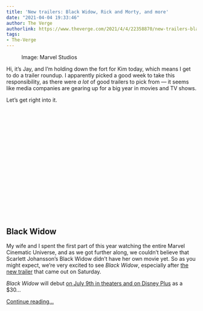 ```yaml
---
title: 'New trailers: Black Widow, Rick and Morty, and more'
date: "2021-04-04 19:33:46"
author: The Verge
authorlink: https://www.theverge.com/2021/4/4/22358870/new-trailers-black-widow-rick-morty-suicide-squad-space-jam
tags:
- The-Verge
---
```

<figure>
      <img alt="" src="https://cdn.vox-cdn.com/thumbor/O10C9Kvo-F3l9T2KdCdmSSKOL2o=/159x0:1353x796/1310x873/cdn.vox-cdn.com/uploads/chorus_image/image/69074755/Screen_Shot_2021_04_04_at_11.24.39_AM.0.png" />
        <figcaption>Image: Marvel Studios</figcaption>
    </figure>

  <p id="bejVwo">Hi, it’s Jay, and I’m holding down the fort for Kim today, which means I get to do a trailer roundup. I apparently picked a good week to take this responsibility, as there were <em>a lot</em> of good trailers to pick from — it seems like media companies are gearing up for a big year in movies and TV shows.</p>
<p id="CfO4MV">Let’s get right into it.</p>
<div id="iD007H"><div style="left: 0; width: 100%; height: 0; position: relative; padding-bottom: 56.25%;"></div></div>
<h2 id="40Vuw8">Black Widow</h2>
<p id="7bFes4">My wife and I spent the first part of this year watching the entire Marvel Cinematic Universe, and as we got further along, we couldn’t believe that Scarlett Johansson’s Black Widow didn’t have her own movie yet. So as you might expect, we’re very excited to see <em>Black Widow</em>, especially after <a href="https://www.youtube.com/watch?v=Fp9pNPdNwjI">the new trailer</a> that came out on Saturday.</p>
<p id="BZv1gD"><em>Black Widow</em> will debut <a href="https://www.theverge.com/2021/3/23/22346947/black-widow-cruella-luca-disney-plus-streaming-premiere-access-marvel-theaters">on July 9th in theaters and on Disney Plus</a> as a $30...</p>
  <p>
    <a href="https://www.theverge.com/2021/4/4/22358870/new-trailers-black-widow-rick-morty-suicide-squad-space-jam">Continue reading&hellip;</a>
  </p>